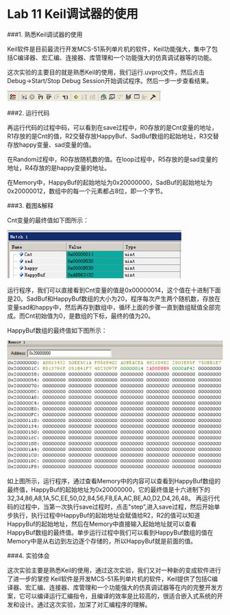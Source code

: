 # Lab 11 Keil调试器的使用
###1. 熟悉Keil调试器的使用

   Keil软件是目前最流行开发MCS-51系列单片机的软件，Keil功能强大，集中了包括C编译器、宏汇编、连接器、库管理和一个功能强大的仿真调试器等的功能。
   
   这次实验的主要目的就是熟悉Keil的使用，我们运行.uvproj文件，然后点击Debug->Start/Stop Debug Session开始调试程序。然后一步一步查看结果。
   
![](https://github.com/Valesail1/ES2016_14353414/blob/master/lab111.png)
   
###2. 运行代码 

   再运行代码的过程中码，可以看到在save过程中，R0存放的是Cnt变量的地址，R1存放的是Cnt的值，R2交替存放HappyBuf、SadBuf数组的起始地址，R3交替存放happy变量、sad变量的值。
   
   在Random过程中，R0存放随机数的值。在loop过程中，R5存放的是sad变量的地址，R4存放的是happy变量的地址。
   
   在Memory中，HappyBuf的起始地址为0x20000000，SadBuf的起始地址为0x20000012，数组中的每一个元素都占8位，即一个字节。
   
###3. 截图&解释

Cnt变量的最终值如下图所示：
    
![](https://github.com/Valesail1/ES2016_14353414/blob/master/lab112.png)
    
   运行程序，我们可以直接看到Cnt变量的值是0x00000014，这个值在十进制下面是20。SadBuf和HappyBuf数组的大小为20，程序每次产生两个随机数，存放在变量sad和happy中，然后再存到数组中，循环上面的步骤一直到数组赋值全部完成。而Cnt初始值为0，是数组的下标，最终的值为20。
    
HappyBuf数组的最终值如下图所示：
    
![](https://github.com/Valesail1/ES2016_14353414/blob/master/lab113.png)
    
   如上图所示，运行程序，通过查看Memory中的内容可以查看到HappyBuf数组的最终值，HappyBuf的起始地址为0x20000000，它的最终值是十六进制下的32,34,86,A8,1A,5C,EE,50,02,84,56,F8,EA,AC,BE,A0,D2,D4,26,48。
   再运行代码的过程中，当第一次执行save过程时，点击"step”,进入save过程，然后开始单步执行，执行过程中HappyBuf的起始地址会赋值给R2，R2的值可以知道HappyBuf的起始地址，然后在Memory中直接输入起始地址就可以查看HappyBuf数组的最终值。单步运行过程中我们可以看到HappyBuf数组的值在Memory中是从右边到左边逐个存储的，所以HappyBuf就是前面的值。
    
###4. 实验体会
	
   这次实验主要是熟悉Keil的使用，通过这次实验，我们又对一种新的变成软件进行了进一步的掌控
   Keil软件是开发MCS-51系列单片机的软件，Keil提供了包括C编译器、宏汇编、连接器、库管理和一个功能强大的仿真调试器等在内的完整开发方案，它可以编译运行汇编指令，且编译的效率是比较高的，很适合嵌入式系统的开发和设计。通过这次实验，加深了对汇编程序的理解。

